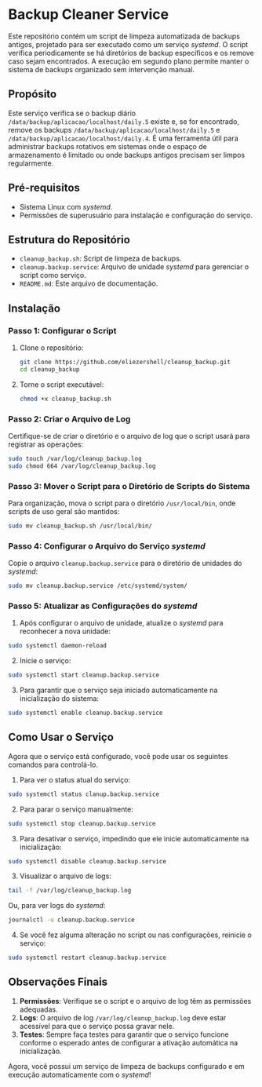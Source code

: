 # Backup Cleaner Service

Este repositório contém um script de limpeza automatizada de backups antigos, projetado para ser executado como um serviço *systemd*. O script verifica periodicamente se há diretórios de backup específicos e os remove caso sejam encontrados. A execução em segundo plano permite manter o sistema de backups organizado sem intervenção manual.

## Propósito

Este serviço verifica se o backup diário `/data/backup/aplicacao/localhost/daily.5` existe e, se for encontrado, remove os backups `/data/backup/aplicacao/localhost/daily.5` e `/data/backup/aplicacao/localhost/daily.4`. É uma ferramenta útil para administrar backups rotativos em sistemas onde o espaço de armazenamento é limitado ou onde backups antigos precisam ser limpos regularmente.

## Pré-requisitos

- Sistema Linux com *systemd*.
- Permissões de superusuário para instalação e configuração do serviço.

## Estrutura do Repositório

- `cleanup_backup.sh`: Script de limpeza de backups.
- `cleanup.backup.service`: Arquivo de unidade *systemd* para gerenciar o script como serviço.
- `README.md`: Este arquivo de documentação.

## Instalação

### Passo 1: Configurar o Script

1. Clone o repositório:

   ```bash
   git clone https://github.com/eliezershell/cleanup_backup.git
   cd cleanup_backup
   ```

2. Torne o script executável:

   ```bash
   chmod +x cleanup_backup.sh
   ```

### Passo 2: Criar o Arquivo de Log

Certifique-se de criar o diretório e o arquivo de log que o script usará para registrar as operações:

```bash
sudo touch /var/log/cleanup_backup.log
sudo chmod 664 /var/log/cleanup_backup.log
```

### Passo 3: Mover o Script para o Diretório de Scripts do Sistema

Para organização, mova o script para o diretório `/usr/local/bin`, onde scripts de uso geral são mantidos:

```bash
sudo mv cleanup_backup.sh /usr/local/bin/
```

### Passo 4: Configurar o Arquivo do Serviço *systemd*

Copie o arquivo `cleanup.backup.service` para o diretório de unidades do *systemd*:

   ```bash
   sudo mv cleanup.backup.service /etc/systemd/system/
   ```

### Passo 5: Atualizar as Configurações do *systemd*

1. Após configurar o arquivo de unidade, atualize o *systemd* para reconhecer a nova unidade:

```bash
sudo systemctl daemon-reload
```

2. Inicie o serviço:

```bash
sudo systemctl start cleanup.backup.service
```

3. Para garantir que o serviço seja iniciado automaticamente na inicialização do sistema:

```bash
sudo systemctl enable cleanup.backup.service
```

## Como Usar o Serviço

Agora que o serviço está configurado, você pode usar os seguintes comandos para controlá-lo.

1. Para ver o status atual do serviço:

```bash
sudo systemctl status clanup.backup.service
```

2. Para parar o serviço manualmente:

```bash
sudo systemctl stop cleanup.backup.service
```

3. Para desativar o serviço, impedindo que ele inicie automaticamente na inicialização:

```bash
sudo systemctl disable cleanup.backup.service
```

3. Visualizar o arquivo de logs:

```bash
tail -f /var/log/cleanup_backup.log
```

Ou, para ver logs do *systemd*:

```bash
journalctl -u cleanup.backup.service
```

4. Se você fez alguma alteração no script ou nas configurações, reinicie o serviço:

```bash
sudo systemctl restart cleanup.backup.service
```

## Observações Finais

1. **Permissões**: Verifique se o script e o arquivo de log têm as permissões adequadas.
2. **Logs**: O arquivo de log `/var/log/cleanup_backup.log` deve estar acessível para que o serviço possa gravar nele.
3. **Testes**: Sempre faça testes para garantir que o serviço funcione conforme o esperado antes de configurar a ativação automática na inicialização.

Agora, você possui um serviço de limpeza de backups configurado e em execução automaticamente com o *systemd*!

